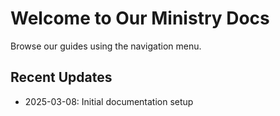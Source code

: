 # Welcome to Our Ministry Docs

Browse our guides using the navigation menu.

## Recent Updates
- 2025-03-08: Initial documentation setup